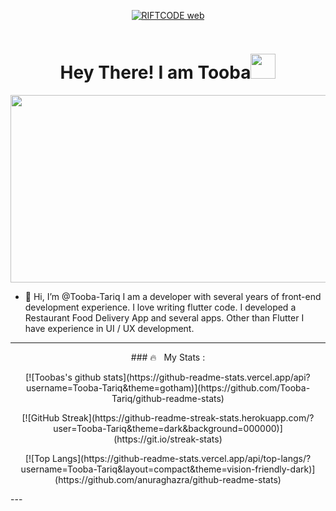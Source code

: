 <p  align="center">
          <a href="https://riftcodes.web.app/"><img src="https://user-images.githubusercontent.com/89972827/194366722-c92bb149-56c2-429a-a533-efdbbc18cd68.png" alt="RIFTCODE web"></a></p>

<p align="center"><img src="https://komarev.com/ghpvc/?username=Tooba-Tariq&style=flat-square&color=blue" alt=""></p>

<h1 align="center">Hey There! I am Tooba<img src="https://media.giphy.com/media/hvRJCLFzcasrR4ia7z/giphy.gif" width="40"></h1>

<p align="center"><img src="https://media.giphy.com/media/dWesBcTLavkZuG35MI/giphy.gif" width="600" height="300"  /></p>

- 👋 Hi, I’m @Tooba-Tariq
I am a developer with several years of front-end development experience. I love writing flutter code. I developed a Restaurant Food Delivery App and several apps.
Other than Flutter I have experience in UI / UX development.
<!---
Tooba-Tariq/Tooba-Tariq is a ✨ special ✨ repository because its `README.md` (this file) appears on your GitHub profile.
You can click the Preview link to take a look at your changes.
--->

---
<p  align="center">
### 🔥 &nbsp; My Stats :</p>
          <p  align="center">
[![Toobas's github stats](https://github-readme-stats.vercel.app/api?username=Tooba-Tariq&theme=gotham)](https://github.com/Tooba-Tariq/github-readme-stats)</p>
<p  align="center">
[![GitHub Streak](https://github-readme-streak-stats.herokuapp.com/?user=Tooba-Tariq&theme=dark&background=000000)](https://git.io/streak-stats)</p>
<p  align="center">
[![Top Langs](https://github-readme-stats.vercel.app/api/top-langs/?username=Tooba-Tariq&layout=compact&theme=vision-friendly-dark)](https://github.com/anuraghazra/github-readme-stats)
</p>
---
